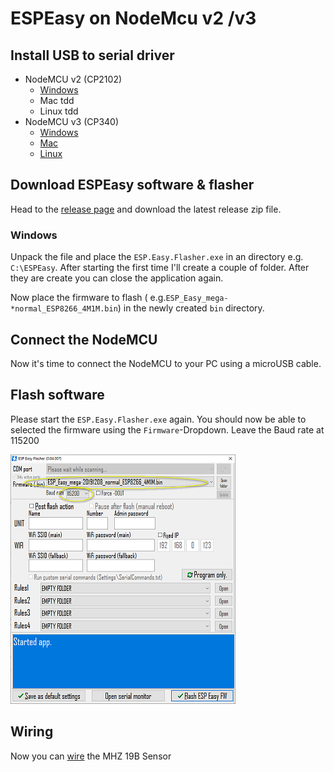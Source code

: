 # ESPEasy on NodeMcu v2 /v3

## Install USB to serial driver

- NodeMCU v2 (CP2102) 
  - [Windows](https://www.silabs.com/products/development-tools/software/usb-to-uart-bridge-vcp)
  - Mac tdd
  - Linux tdd
- NodeMCU v3 (CP340)
  - [Windows](http://www.wch.cn/download/CH341SER_ZIP.html)
  - [Mac](http://www.wch.cn/download/CH341SER_MAC_ZIP.html)
  - [Linux](https://github.com/juliagoda/CH341SER)

## Download ESPEasy software & flasher

Head to the [release page](https://github.com/letscontrolit/ESPEasy/releases) and download the latest release zip file.

### Windows
Unpack the file and place the `ESP.Easy.Flasher.exe` in an directory e.g. `C:\ESPEasy`.  After starting the first time
I'll create a couple of folder. After they are create you can close the application again.

Now place the firmware to flash ( e.g.`ESP_Easy_mega-*normal_ESP8266_4M1M.bin`) in the newly created `bin` directory.

## Connect the NodeMCU

Now it's time to connect the NodeMCU to your PC using a microUSB cable.

## Flash software

Please start the `ESP.Easy.Flasher.exe` again. You should now be able to selected the firmware using the 
`Firmware`-Dropdown. Leave the Baud rate at 115200

![ESPEasyFlasher Settings](images/ESPEasyFlasher.png)

## Wiring

Now you can [wire](WIRERING_MHZ19B.md) the MHZ 19B Sensor